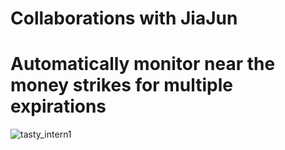 # Collaborations with JiaJun

# Automatically monitor near the money strikes for multiple expirations

![tasty_intern1](https://github.com/user-attachments/assets/af68a7fd-45ab-499a-bfe6-40d8fe983911)







